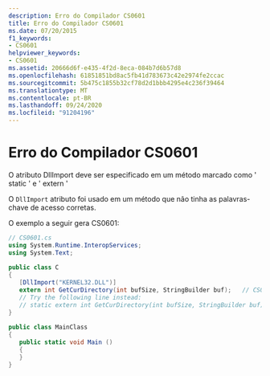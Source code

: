 ```yaml
---
description: Erro do Compilador CS0601
title: Erro do Compilador CS0601
ms.date: 07/20/2015
f1_keywords:
- CS0601
helpviewer_keywords:
- CS0601
ms.assetid: 20666d6f-e435-4f2d-8eca-084b7d6b57d8
ms.openlocfilehash: 61851851bd8ac5fb41d783673c42e2974fe2ccac
ms.sourcegitcommit: 5b475c1855b32cf78d2d1bbb4295e4c236f39464
ms.translationtype: MT
ms.contentlocale: pt-BR
ms.lasthandoff: 09/24/2020
ms.locfileid: "91204196"
---
```

# <a name="compiler-error-cs0601"></a>Erro do Compilador CS0601

O atributo DllImport deve ser especificado em um método marcado como ' static ' e ' extern '  
  
 O `DllImport` atributo foi usado em um método que não tinha as palavras-chave de acesso corretas.  
  
 O exemplo a seguir gera CS0601:  
  
```csharp  
// CS0601.cs  
using System.Runtime.InteropServices;  
using System.Text;  
  
public class C  
{  
   [DllImport("KERNEL32.DLL")]  
   extern int GetCurDirectory(int bufSize, StringBuilder buf);   // CS0601  
   // Try the following line instead:  
   // static extern int GetCurDirectory(int bufSize, StringBuilder buf);  
}  
  
public class MainClass  
{  
   public static void Main ()  
   {  
   }  
}  
```
